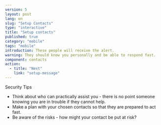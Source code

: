 ```yaml
---
version: 5
layout: post
lang: en
slug: "Setup Contacts"
type: "interactive"
title: "Setup contacts"
published: true
category: "mobile"
tags: "mobile"
introduction: These people will receive the alert.
warning: They should know you personally and be able to respond fast.
component: contacts
action:
  - title: "Next"
    link: "setup-message"
---
```


Security Tips

 - Think about who can practically assist you - there is no point someone knowing you are in trouble if they cannot help. 
 - Make a plan with your chosen contacts so that they are prepared to act fast. 
 - Be aware of the risks - how might your contact be put at risk? 
 
